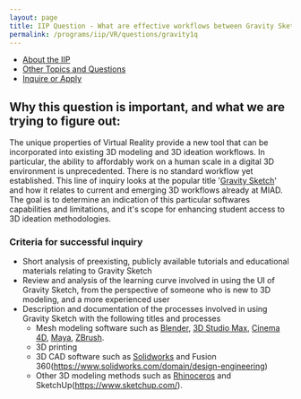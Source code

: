 ```yaml
---
layout: page
title: IIP Question - What are effective workflows between Gravity Sketch and other 3D modeling paradigms?
permalink: /programs/iip/VR/questions/gravity1q
---
```


- [About the IIP](/programs/iip/aboutiip)
- [Other Topics and Questions](/programs/iip/iiptopics)
- [Inquire or Apply](mailto:bendembroski@miad.edu)



## Why this question is important, and what we are trying to figure out:

The unique properties of Virtual Reality provide a new tool that can be incorporated into existing 3D modeling and 3D ideation workflows.  In particular, the ability to affordably work on a human scale in a digital 3D environment is unprecedented. There is no standard workflow yet established.  This line of inquiry looks at the popular title '[Gravity Sketch](https://www.gravitysketch.com/)' and how it relates to current and emerging 3D workflows already at MIAD.  The goal is to determine an indication of this particular softwares capabilities and limitations, and it's scope for enhancing student access to 3D ideation methodologies.
### Criteria for successful inquiry

- Short analysis of preexisting, publicly available tutorials and educational materials relating to Gravity Sketch
- Review and analysis of the learning curve involved in using the UI of Gravity Sketch, from the perspective of someone who is new to 3D modeling, and a more experienced user
- Description and documentation of the processes involved in using Gravity Sketch with the following titles and processes
  * Mesh modeling software such as [Blender](https://www.blender.org/), [3D Studio Max](https://www.autodesk.com/products/3ds-max/overview), [Cinema 4D](https://www.maxon.net/en/cinema-4d), [Maya](https://www.autodesk.com/products/maya/overview), [ZBrush](https://pixologic.com/).
  * 3D printing
  * 3D CAD software such as [Solidworks](https://www.solidworks.com/domain/design-engineering) and Fusion 360(https://www.solidworks.com/domain/design-engineering)
  * Other 3D modeling methods such as [Rhinoceros](https://www.rhino3d.com/) and SketchUp(https://www.sketchup.com/).
